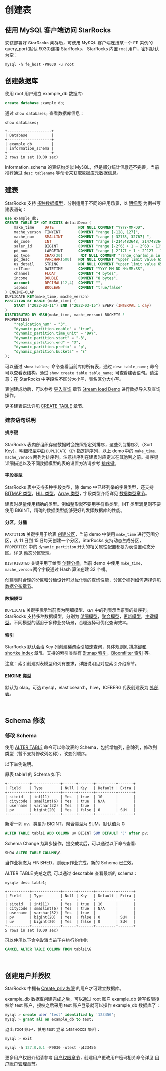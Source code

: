 # 创建表

## 使用 MySQL 客户端访问 StarRocks

安装部署好 StarRocks 集群后，可使用 MySQL 客户端连接某一个 FE 实例的 query_port(默认 9030)连接 StarRocks， StarRocks 内置 root 用户，密码默认为空：

```shell
mysql -h fe_host -P9030 -u root
```

## 创建数据库

使用 root 用户建立 example\_db 数据库:

```sql
create database example_db;
```

通过 `show databases;` 查看数据库信息：

```Plain Text
show databases;

+--------------------+
| Database           |
+--------------------+
| example_db         |
| information_schema |
+--------------------+
2 rows in set (0.00 sec)
```

Information_schema 的表结构类似 MySQL，但是部分统计信息还不完善，当前推荐通过 `desc tablename` 等命令来获取数据库元数据信息。
<br/>

## 建表

StarRocks 支持 [多种数据模型](../table_design/Data_model.md)，分别适用于不同的应用场景，以 [明细表](../table_design/Data_model.md#明细模型) 为例书写建表语句：

```sql
use example_db;
CREATE TABLE IF NOT EXISTS detailDemo (
    make_time     DATE           NOT NULL COMMENT "YYYY-MM-DD",
    mache_verson  TINYINT        COMMENT "range [-128, 127]",
    mache_num     SMALLINT       COMMENT "range [-32768, 32767] ",
    de_code       INT            COMMENT "range [-2147483648, 2147483647]",
    saler_id      BIGINT         COMMENT "range [-2^63 + 1 ~ 2^63 - 1]",
    pd_num        LARGEINT       COMMENT "range [-2^127 + 1 ~ 2^127 - 1]",
    pd_type       CHAR(20)        NOT NULL COMMENT "range char(m),m in (1-255) ",
    pd_desc       VARCHAR(500)   NOT NULL COMMENT "upper limit value 65533 bytes",
    us_detail     STRING         NOT NULL COMMENT "upper limit value 65533 bytes",
    relTime       DATETIME       COMMENT "YYYY-MM-DD HH:MM:SS",
    channel       FLOAT          COMMENT "4 bytes",
    income        DOUBLE         COMMENT "8 bytes",
    account       DECIMAL(12,4)  COMMENT "",
    ispass        BOOLEAN        COMMENT "true/false"
) ENGINE=OLAP
DUPLICATE KEY(make_time, mache_verson)
PARTITION BY RANGE (make_time) (
    START ("2022-03-11") END ("2022-03-15") EVERY (INTERVAL 1 day)
)
DISTRIBUTED BY HASH(make_time, mache_verson) BUCKETS 8
PROPERTIES(
    "replication_num" = "3",
    "dynamic_partition.enable" = "true",
    "dynamic_partition.time_unit" = "DAY",
    "dynamic_partition.start" = "-3",
    "dynamic_partition.end" = "3",
    "dynamic_partition.prefix" = "p",
    "dynamic_partition.buckets" = "8"
);
```

可以通过 `show tables;` 命令查看当前库的所有表，通过 `desc table_name;` 命令可以查看表结构。通过 `show create table table_name;` 可查看建表语句。请注意：在 StarRocks 中字段名不区分大小写，表名区分大小写。

表创建成功后，可以参考 [导入查询](/quick_start/Import_and_query.md) 章节 [Stream load Demo](/quick_start/Import_and_query.md#stream-load%E5%AF%BC%E5%85%A5demo) 进行数据导入及查询操作。

更多建表语法详见 [CREATE TABLE](/sql-reference/sql-statements/data-definition/CREATE%20TABLE.md) 章节。

### 建表语句说明

#### 排序键

StarRocks 表内部组织存储数据时会按照指定列排序，这些列为排序列（Sort Key），明细模型中由 `DUPLICATE KEY` 指定排序列，以上 demo 中的 `make_time, mache_verson` 两列为排序列。注意排序列在建表时应定义在其他列之前。排序键详细描述以及不同数据模型的表的设置方法请参考 [排序键](../table_design/Sort_key.md)。

#### 字段类型

StarRocks 表中支持多种字段类型，除 demo 中已经列举的字段类型，还支持 [BITMAP 类型](/using_starrocks/Using_bitmap.md)，[HLL 类型](../using_starrocks/Using_HLL.md)，[Array 类型](../using_starrocks/Array.md)，字段类型介绍详见 [数据类型章节](/sql-reference/sql-statements/data-types/)。

建表时尽量使用精确的类型。例如整形就不要用字符串类型，INT 类型满足则不要使用 BIGINT，精确的数据类型能够更好的发挥数据库的性能。

#### 分区，分桶

`PARTITION` 关键字用于给表 [创建分区](/sql-reference/sql-statements/data-definition/CREATE%20TABLE.md#Syntax)，当前 demo 中使用 `make_time` 进行范围分区，从 11 日到 15 日每天创建一个分区。StarRocks 支持动态生成分区，`PROPERTIES` 中的 `dynamic_partition` 开头的相关属性配置都是为表设置动态分区。详见 [动态分区管理](/table_design/Data_distribution.md#动态分区管理)。

`DISTRIBUTED` 关键字用于给表 [创建分桶](/sql-reference/sql-statements/data-definition/CREATE%20TABLE.md#Syntax)，当前 demo 中使用 `make_time, mache_verson` 两个字段通过 Hash 算法创建 32 个桶。

创建表时合理的分区和分桶设计可以优化表的查询性能，分区分桶列如何选择详见 [数据分布章节](/table_design/Data_distribution.md)。

#### 数据模型

`DUPLICATE` 关键字表示当前表为明细模型，`KEY` 中的列表示当前表的排序列。StarRocks 支持多种数据模型，分别为 [明细模型](/table_design/Data_model.md#明细模型)，[聚合模型](/table_design/Data_model.md#聚合模型)，[更新模型](/table_design/Data_model.md#更新模型)，[主键模型](/table_design/Data_model.md#主键模型)。不同模型的适用于多种业务场景，合理选择可优化查询效率。

#### 索引

StarRocks 默认会给 Key 列创建稀疏索引加速查询，具体规则见 [排序键和 shortke index](/table_design/Sort_key.md#排序列的原理) 章节。支持的索引类型有 [Bitmap 索引](/table_design/Bitmap_index.md#原理)，[Bloomfilter 索引](/table_design/Bloomfilter_index.md#原理) 等。

注意：索引创建对表模型和列有要求，详细说明见对应索引介绍章节。

#### ENGINE 类型

默认为 olap。可选 mysql，elasticsearch，hive，ICEBERG 代表创建表为 [外部表](/using_starrocks/External_table.md#外部表)。

</br>

## Schema 修改

### 修改 Schema

使用 [ALTER TABLE](/sql-reference/sql-statements/data-definition/ALTER%20TABLE.md) 命令可以修改表的 Schema，包括增加列，删除列，修改列类型（暂不支持修改列名称），改变列顺序。

以下举例说明。

原表 table1 的 Schema 如下:

```Plain Text
+----------+-------------+------+-------+---------+-------+
| Field    | Type        | Null | Key   | Default | Extra |
+----------+-------------+------+-------+---------+-------+
| siteid   | int(11)     | Yes  | true  | 10      |       |
| citycode | smallint(6) | Yes  | true  | N/A     |       |
| username | varchar(32) | Yes  | true  |         |       |
| pv       | bigint(20)  | Yes  | false | 0       | SUM   |
+----------+-------------+------+-------+---------+-------+
```


新增一列 uv，类型为 BIGINT，聚合类型为 SUM，默认值为 0:

```sql
ALTER TABLE table1 ADD COLUMN uv BIGINT SUM DEFAULT '0' after pv;
```

Schema Change 为异步操作，提交成功后，可以通过以下命令查看:

```sql
SHOW ALTER TABLE COLUMN\G
```

当作业状态为 FINISHED，则表示作业完成。新的 Schema 已生效。

ALTER TABLE 完成之后, 可以通过 desc table 查看最新的 schema：

```Plain Text
mysql> desc table1;

+----------+-------------+------+-------+---------+-------+
| Field    | Type        | Null | Key   | Default | Extra |
+----------+-------------+------+-------+---------+-------+
| siteid   | int(11)     | Yes  | true  | 10      |       |
| citycode | smallint(6) | Yes  | true  | N/A     |       |
| username | varchar(32) | Yes  | true  |         |       |
| pv       | bigint(20)  | Yes  | false | 0       | SUM   |
| uv       | bigint(20)  | Yes  | false | 0       | SUM   |
+----------+-------------+------+-------+---------+-------+
5 rows in set (0.00 sec)
```

可以使用以下命令取消当前正在执行的作业:

```sql
CANCEL ALTER TABLE COLUMN FROM table1\G
```

</br>

## 创建用户并授权

StarRocks 中拥有 [Create_priv 权限](../administration/User_privilege.md#权限类型) 的用户才可建立数据库。

example_db 数据库创建完成之后，可以通过 root 账户 example_db 读写权限授权给 test 账户，授权之后采用 test 账户登录就可以操作 example\_db 数据库了：

```sql
mysql > create user 'test' identified by '123456';
mysql > grant all on example_db to test;
```

退出 root 账户，使用 test 登录 StarRocks 集群：

```sql
mysql > exit

mysql -h 127.0.0.1 -P9030 -utest -p123456
```

更多用户权限介绍请参考 [用户权限章节](/administration/User_privilege.md)，创建用户更改用户密码相关命令详见 [用户账户管理章节](/sql-reference/sql-statements/account-management/)。
